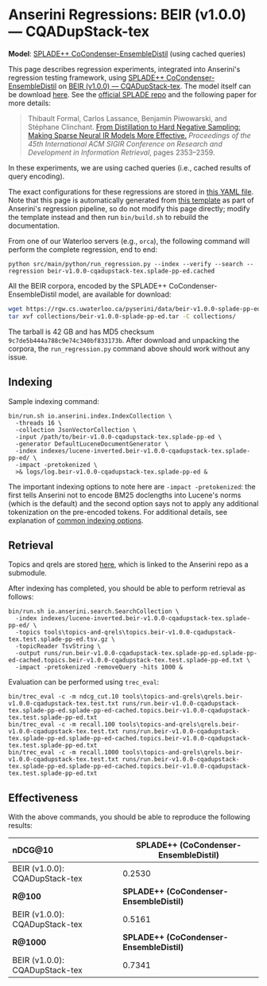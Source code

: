 # Anserini Regressions: BEIR (v1.0.0) &mdash; CQADupStack-tex

**Model**: [SPLADE++ CoCondenser-EnsembleDistil](https://arxiv.org/abs/2205.04733) (using cached queries)

This page describes regression experiments, integrated into Anserini's regression testing framework, using [SPLADE++ CoCondenser-EnsembleDistil](https://arxiv.org/abs/2205.04733) on [BEIR (v1.0.0) &mdash; CQADupStack-tex](http://beir.ai/).
The model itself can be download [here](https://huggingface.co/naver/splade-cocondenser-ensembledistil).
See the [official SPLADE repo](https://github.com/naver/splade) and the following paper for more details:

> Thibault Formal, Carlos Lassance, Benjamin Piwowarski, and Stéphane Clinchant. [From Distillation to Hard Negative Sampling: Making Sparse Neural IR Models More Effective.](https://dl.acm.org/doi/10.1145/3477495.3531857) _Proceedings of the 45th International ACM SIGIR Conference on Research and Development in Information Retrieval_, pages 2353–2359.

In these experiments, we are using cached queries (i.e., cached results of query encoding).

The exact configurations for these regressions are stored in [this YAML file](../../src/main/resources/regression/beir-v1.0.0-cqadupstack-tex.splade-pp-ed.cached.yaml).
Note that this page is automatically generated from [this template](../../src/main/resources/docgen/templates/beir-v1.0.0-cqadupstack-tex.splade-pp-ed.cached.template) as part of Anserini's regression pipeline, so do not modify this page directly; modify the template instead and then run `bin/build.sh` to rebuild the documentation.

From one of our Waterloo servers (e.g., `orca`), the following command will perform the complete regression, end to end:

```
python src/main/python/run_regression.py --index --verify --search --regression beir-v1.0.0-cqadupstack-tex.splade-pp-ed.cached
```

All the BEIR corpora, encoded by the SPLADE++ CoCondenser-EnsembleDistil model, are available for download:

```bash
wget https://rgw.cs.uwaterloo.ca/pyserini/data/beir-v1.0.0-splade-pp-ed.tar -P collections/
tar xvf collections/beir-v1.0.0-splade-pp-ed.tar -C collections/
```

The tarball is 42 GB and has MD5 checksum `9c7de5b444a788c9e74c340bf833173b`.
After download and unpacking the corpora, the `run_regression.py` command above should work without any issue.

## Indexing

Sample indexing command:

```
bin/run.sh io.anserini.index.IndexCollection \
  -threads 16 \
  -collection JsonVectorCollection \
  -input /path/to/beir-v1.0.0-cqadupstack-tex.splade-pp-ed \
  -generator DefaultLuceneDocumentGenerator \
  -index indexes/lucene-inverted.beir-v1.0.0-cqadupstack-tex.splade-pp-ed/ \
  -impact -pretokenized \
  >& logs/log.beir-v1.0.0-cqadupstack-tex.splade-pp-ed &
```

The important indexing options to note here are `-impact -pretokenized`: the first tells Anserini not to encode BM25 doclengths into Lucene's norms (which is the default) and the second option says not to apply any additional tokenization on the pre-encoded tokens.
For additional details, see explanation of [common indexing options](../../docs/common-indexing-options.md).

## Retrieval

Topics and qrels are stored [here](https://github.com/castorini/anserini-tools/tree/master/topics-and-qrels), which is linked to the Anserini repo as a submodule.

After indexing has completed, you should be able to perform retrieval as follows:

```
bin/run.sh io.anserini.search.SearchCollection \
  -index indexes/lucene-inverted.beir-v1.0.0-cqadupstack-tex.splade-pp-ed/ \
  -topics tools\topics-and-qrels\topics.beir-v1.0.0-cqadupstack-tex.test.splade-pp-ed.tsv.gz \
  -topicReader TsvString \
  -output runs/run.beir-v1.0.0-cqadupstack-tex.splade-pp-ed.splade-pp-ed-cached.topics.beir-v1.0.0-cqadupstack-tex.test.splade-pp-ed.txt \
  -impact -pretokenized -removeQuery -hits 1000 &
```

Evaluation can be performed using `trec_eval`:

```
bin/trec_eval -c -m ndcg_cut.10 tools\topics-and-qrels\qrels.beir-v1.0.0-cqadupstack-tex.test.txt runs/run.beir-v1.0.0-cqadupstack-tex.splade-pp-ed.splade-pp-ed-cached.topics.beir-v1.0.0-cqadupstack-tex.test.splade-pp-ed.txt
bin/trec_eval -c -m recall.100 tools\topics-and-qrels\qrels.beir-v1.0.0-cqadupstack-tex.test.txt runs/run.beir-v1.0.0-cqadupstack-tex.splade-pp-ed.splade-pp-ed-cached.topics.beir-v1.0.0-cqadupstack-tex.test.splade-pp-ed.txt
bin/trec_eval -c -m recall.1000 tools\topics-and-qrels\qrels.beir-v1.0.0-cqadupstack-tex.test.txt runs/run.beir-v1.0.0-cqadupstack-tex.splade-pp-ed.splade-pp-ed-cached.topics.beir-v1.0.0-cqadupstack-tex.test.splade-pp-ed.txt
```

## Effectiveness

With the above commands, you should be able to reproduce the following results:

| **nDCG@10**                                                                                                  | **SPLADE++ (CoCondenser-EnsembleDistil)**|
|:-------------------------------------------------------------------------------------------------------------|-----------|
| BEIR (v1.0.0): CQADupStack-tex                                                                               | 0.2530    |
| **R@100**                                                                                                    | **SPLADE++ (CoCondenser-EnsembleDistil)**|
| BEIR (v1.0.0): CQADupStack-tex                                                                               | 0.5161    |
| **R@1000**                                                                                                   | **SPLADE++ (CoCondenser-EnsembleDistil)**|
| BEIR (v1.0.0): CQADupStack-tex                                                                               | 0.7341    |
